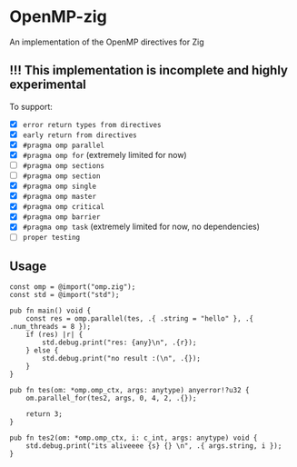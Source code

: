 # OpenMP-zig
An implementation of the OpenMP directives for Zig

## !!! This implementation is incomplete and highly experimental

To support:
- [x] `error return types from directives`
- [x] `early return from directives`
- [x] `#pragma omp parallel`
- [x] `#pragma omp for` (extremely limited for now)
- [ ] `#pragma omp sections`
- [ ] `#pragma omp section`
- [x] `#pragma omp single`
- [x] `#pragma omp master`
- [x] `#pragma omp critical`
- [x] `#pragma omp barrier`
- [x] `#pragma omp task` (extremely limited for now, no dependencies)
- [ ] `proper testing`

## Usage
```zig
const omp = @import("omp.zig");
const std = @import("std");

pub fn main() void {
    const res = omp.parallel(tes, .{ .string = "hello" }, .{ .num_threads = 8 });
    if (res) |r| {
        std.debug.print("res: {any}\n", .{r});
    } else {
        std.debug.print("no result :(\n", .{});
    }
}

pub fn tes(om: *omp.omp_ctx, args: anytype) anyerror!?u32 {
    om.parallel_for(tes2, args, 0, 4, 2, .{});

    return 3;
}

pub fn tes2(om: *omp.omp_ctx, i: c_int, args: anytype) void {
    std.debug.print("its aliveeee {s} {} \n", .{ args.string, i });
}



